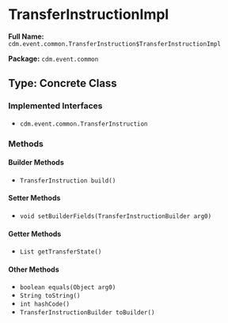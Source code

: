 # TransferInstructionImpl

**Full Name:** `cdm.event.common.TransferInstruction$TransferInstructionImpl`

**Package:** `cdm.event.common`

## Type: Concrete Class

### Implemented Interfaces

- `cdm.event.common.TransferInstruction`

### Methods

#### Builder Methods

- `TransferInstruction build()`

#### Setter Methods

- `void setBuilderFields(TransferInstructionBuilder arg0)`

#### Getter Methods

- `List getTransferState()`

#### Other Methods

- `boolean equals(Object arg0)`
- `String toString()`
- `int hashCode()`
- `TransferInstructionBuilder toBuilder()`

